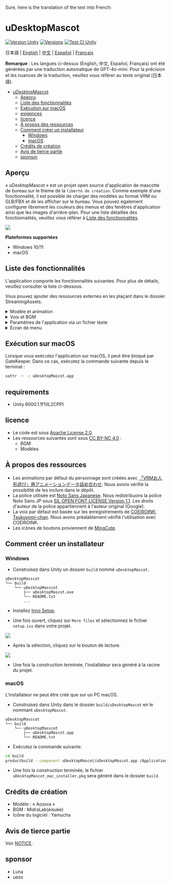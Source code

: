 Sure, here is the translation of the text into French:

# uDesktopMascot

[![Version Unity](https://img.shields.io/badge/Unity-6000.0%2B-blueviolet?logo=unity)](https://unity.com/releases/editor/archive)
[![Versions](https://img.shields.io/github/release/MidraLab/uDesktopMascot.svg)](https://github.com/MidraLab/uDesktopMascot/releases)
[![Test CI Unity](https://github.com/MidraLab/uDesktopMascot/actions/workflows/edit-test.yml/badge.svg)](https://github.com/MidraLab/uDesktopMascot/actions/workflows/edit-test.yml)

日本語 | [English](README_EN.md) | [中文](README_CN.md) | [Español](README_ES.md) | [Français](README_FR.md)

**Remarque** : Les langues ci-dessus (English, 中文, Español, Français) ont été générées par une traduction automatique de GPT-4o-mini. Pour la précision et les nuances de la traduction, veuillez vous référer au texte original (日本語).

<!-- TOC -->
- [uDesktopMascot](#udesktopmascot)
  - [Aperçu](#aperçu)
  - [Liste des fonctionnalités](#liste-des-fonctionnalités)
  - [Exécution sur macOS](#exécution-sur-macos)
  - [exigences](#exigences)
  - [licence](#licence)
  - [À propos des ressources](#à-propos-des-ressources)
  - [Comment créer un installateur](#comment-créer-un-installateur)
    - [Windows](#windows)
    - [macOS](#macos)
  - [Crédits de création](#crédits-de-création)
  - [Avis de tierce partie](#avis-de-tierce-partie)
  - [sponsor](#sponsor)
<!-- TOC -->

## Aperçu

« uDesktopMascot » est un projet open source d'application de mascotte de bureau sur le thème de la `liberté de création`.
Comme exemple d'une fonctionnalité, il est possible de charger des modèles au format VRM ou GLB/FBX et de les afficher sur le bureau. Vous pouvez également configurer librement les couleurs des menus et des fenêtres d'application ainsi que les images d'arrière-plan.
Pour une liste détaillée des fonctionnalités, veuillez vous référer à [Liste des fonctionnalités](#liste-des-fonctionnalités).

![](Docs/Image/AppImage.png)

**Plateformes supportées**
* Windows 10/11
* macOS

## Liste des fonctionnalités

L'application comporte les fonctionnalités suivantes. Pour plus de détails, veuillez consulter la liste ci-dessous.

Vous pouvez ajouter des ressources externes en les plaçant dans le dossier StreamingAssets.

<details>

<summary>Modèle et animation</summary>

* Charge et affiche n'importe quel fichier modèle placé dans StreamingAssets.
  * Support pour les modèles au format VRM (1.x, 0.x).
  * Support pour les modèles au format GLB/GLTF. (L'animation n'est pas prise en charge)
  * Support pour les modèles au format FBX. (Cependant, certains modèles peuvent ne pas pouvoir charger les textures. De plus, l'animation n'est pas prise en charge)
    * Les textures peuvent être chargées en les plaçant dans StreamingAssets/textures/.
* Ajout de modèles VRM depuis l'écran de sélection et d'ajout de modèles.
  * Ajout par spécification de chemin
  * Ajout à partir de la boîte de dialogue de sélection de fichiers

</details>

<details>

<summary>Voix et BGM</summary>

* Charge et joue les fichiers audio placés dans StreamingAssets/Voice/. S'il y en a plusieurs, il joue de manière aléatoire.
  * Le son joué lors d'un clic est chargé à partir des fichiers audio placés dans StreamingAssets/Voice/Click/.
* Charge et joue les fichiers musicaux placés dans StreamingAssets/BGM/. S'il y en a plusieurs, il joue de manière aléatoire.
* Ajout d'une voix par défaut pour le personnage.
  * La voix par défaut est basée sur les enregistrements de [COEIROINK: Tsukuyomi-chan](https://coeiroink.com/character/audio-character/tsukuyomi-chan).
  * Elle est jouée au lancement de l'application, à la fermeture de l'application et lors d'un clic.

</details>

<details>

<summary>Paramètres de l'application via un fichier texte</summary>
Vous pouvez modifier les paramètres de l'application via le fichier application_settings.txt.

La structure du fichier de paramètres est la suivante :

```txt
[Character]
ModelPath=default.vrm
TexturePaths=test.png
Scale=3
PositionX=0
PositionY=0
PositionZ=0
RotationX=0
RotationY=0
RotationZ=0

[Sound]
VoiceVolume=1
BGMVolume=0.5
SEVolume=1

[Display]
Opacity=1
AlwaysOnTop=True

[Performance]
TargetFrameRate=60
QualityLevel=2
```

</details>

<details>

<summary>Écran de menu</summary>

* Vous pouvez configurer l'image de fond et la couleur de l'écran de menu.
  * L'image de fond peut être chargée à partir des fichiers image placés dans StreamingAssets/Menu/. Les formats d'image pris en charge sont les suivants :
    * PNG
    * JPG (JPEG)
    * BMP
    * GIF (image fixe)
    * TGA
    * TIFF
  * La couleur de fond peut être spécifiée avec un code couleur.
* De l'écran de menu, vous pouvez accéder aux fonctionnalités suivantes :
  * Écran de sélection et d'ajout de modèle
  * Fonction de chat AI
  * Fonction LocalWeb
  * Paramètres de l'application
  * Quitter l'application
* Vous pouvez minimiser l'application dans la zone de notification de Windows en appuyant sur le bouton de rangement de l'écran de menu.
  * L'application minimisée peut être affichée à nouveau en cliquant sur l'icône dans la zone de notification.

</details>

## Exécution sur macOS

Lorsque vous exécutez l'application sur macOS, il peut être bloqué par GateKeeper.
Dans ce cas, exécutez la commande suivante depuis le terminal :

```sh
xattr -r -c uDesktopMascot.app
```

## requirements
* Unity 6000.1.1f1(IL2CPP)

## licence
* Le code est sous [Apache License 2.0](LICENSE).
* Les ressources suivantes sont sous [CC BY-NC 4.0](https://creativecommons.org/licenses/by-nc/4.0/) :
  * BGM
  * Modèles

## À propos des ressources
* Les animations par défaut du personnage sont créées avec [「VRMお人形遊び」用アニメーションデータ詰め合わせ](https://fumi2kick.booth.pm/items/1655686). Nous avons vérifié la possibilité de les inclure dans le dépôt.
* La police utilisée est [Noto Sans Japanese](https://fonts.google.com/noto/specimen/Noto+Sans+JP?lang=ja_Jpan). Nous redistribuons la police Noto Sans JP sous [SIL OPEN FONT LICENSE Version 1.1](https://fonts.google.com/noto/specimen/Noto+Sans+JP/license?lang=ja_Jpan). Les droits d'auteur de la police appartiennent à l'auteur original (Google).
* La voix par défaut est basée sur les enregistrements de [COEIROINK: Tsukuyomi-chan](https://coeiroink.com/character/audio-character/tsukuyomi-chan). Nous avons préalablement vérifié l'utilisation avec COEIROINK.
* Les icônes de boutons proviennent de [MingCute](https://github.com/MidraLab/MingCute).

## Comment créer un installateur
### Windows
* Construisez dans Unity un dossier `build` nommé `uDesktopMascot`.
```
uDesktopMasscot
└── build
    └── uDesktopMasscot
        ├── uDesktopMascot.exe
        └── README.txt
        ...
```

* Installez [Inno Setup](https://www.jrsoftware.org/isdl.php).
  
* Une fois ouvert, cliquez sur `More files` et sélectionnez le fichier `setup.iss` dans votre projet.
  
![](Docs/Image/SetupIss-1.png)
* Après la sélection, cliquez sur le bouton de lecture.
  
![](Docs/Image/SetupIss-2.png)
* Une fois la construction terminée, l'installateur sera généré à la racine du projet.

### macOS
L'installateur ne peut être créé que sur un PC macOS.

* Construisez dans Unity dans le dossier `build/uDesktopMascot` en le nommant `uDesktopMascot`.
```
uDesktopMasscot
└── build
    └── uDesktopMasscot
        ├── uDesktopMascot.app
        └── README.txt
```

* Exécutez la commande suivante.
```sh
cd build
productbuild --component uDesktopMascot/uDesktopMascot.app /Applications ./uDesktopMascot_mac_installer.pkg
```
* Une fois la construction terminée, le fichier `uDesktopMascot_mac_installer.pkg` sera généré dans le dossier `build`.

## Crédits de création
* Modèle : « Aozora »
* BGM : MidraLab(eisuke)
* Icône du logiciel : Yamucha

## Avis de tierce partie

Voir [NOTICE](./NOTICE.md).

## sponsor
- Luna
- uezo
